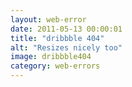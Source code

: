 ```yaml
---
layout: web-error 
date: 2011-05-13 00:00:01
title: "dribbble 404"
alt: "Resizes nicely too"
image: dribbble404
category: web-errors
---
```

